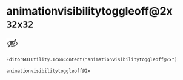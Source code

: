 # animationvisibilitytoggleoff@2x `32x32`
<img src="/img/animationvisibilitytoggleoff@2x.png" width=32 height=32>

``` CSharp
EditorGUIUtility.IconContent("animationvisibilitytoggleoff@2x")
```
```
animationvisibilitytoggleoff@2x
```
